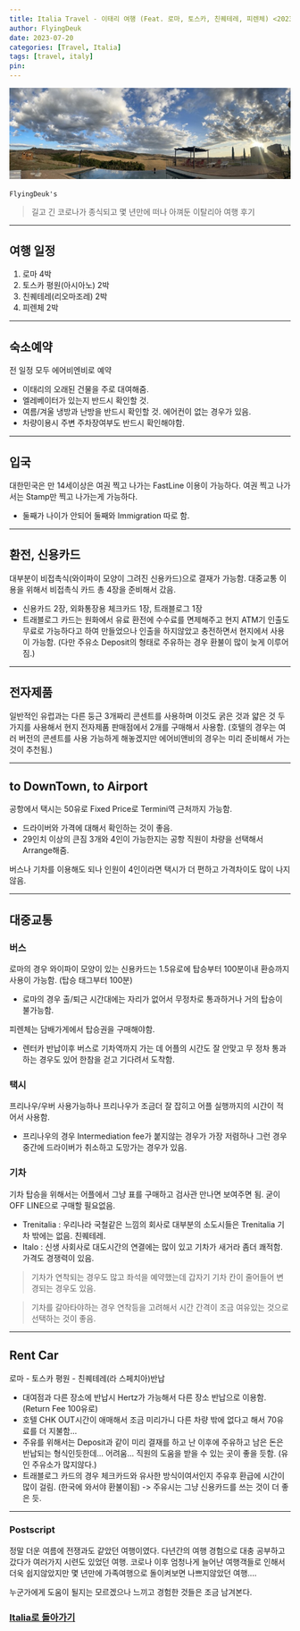 ```yaml
---
title: Italia Travel - 이태리 여행 (Feat. 로마, 토스카, 친퀘테레, 피렌체) <2023.7.20 Updated>
author: FlyingDeuk
date: 2023-07-20
categories: [Travel, Italia]
tags: [travel, italy]
pin:
---
```


![italyapp](/img/travel/italia.jpg)

`FlyingDeuk's`
> 길고 긴 코로나가 종식되고 몇 년만에 떠나 아껴둔 이탈리아 여행 후기

-------
## 여행 일정
1. 로마 4박
2. 토스카 평원(아시아노) 2박
3. 친퀘테레(리오마조레) 2박
4. 피렌체 2박

--------
## 숙소예약
전 일정 모두 에어비엔비로 예약
- 이태리의 오래된 건물을 주로 대여해줌.
- 엘레베이터가 있는지 반드시 확인할 것. 
- 여름/겨울 냉방과 난방을 반드시 확인할 것. 에어컨이 없는 경우가 있음. 
- 차량이용시 주변 주차장여부도 반드시 확인해야함. 

---------
## 입국
대한민국은 만 14세이상은 여권 찍고 나가는 FastLine 이용이 가능하다. 여권 찍고 나가서는 Stamp만 찍고 나가는게 가능하다. 
- 둘째가 나이가 안되어 둘째와 Immigration 따로 함. 

--------
## 환전, 신용카드
대부분이 비접촉식(와이파이 모양이 그려진 신용카드)으로 결재가 가능함. 
대중교통 이용을 위해서 비접촉식 카드 총 4장을 준비해서 갔음. 
- 신용카드 2장, 외화통장용 체크카드 1장, 트래블로그 1장
- 트래블로그 카드는 원화에서 유료 환전에 수수료를 면제해주고 현지 ATM기 인출도 무료로 가능하다고 하여 만들었으나 인출을 하지않았고 충전하면서 현지에서 사용이 가능함. (다만 주유소 Deposit의 형태로 주유하는 경우 환불이 많이 늦게 이루어짐.)

--------
## 전자제품
일반적인 유럽과는 다른 둥근 3개짜리 콘센트를 사용하며 이것도 굵은 것과 얇은 것 두가지를 사용해서 현지 전자제품 판매점에서 2개를 구매해서 사용함. (호텔의 경우는 여러 버전의 콘센트를 사용 가능하게 해놓겠지만 에어비앤비의 경우는 미리 준비해서 가는 것이 추천됨.)

-----------
## to DownTown, to Airport
공항에서 택시는 50유로 Fixed Price로 Termini역 근처까지 가능함. 
- 드라이버와 가격에 대해서 확인하는 것이 좋음. 
- 29인치 이상의 큰짐 3개와 4인이 가능한지는 공항 직원이 차량을 선택해서 Arrange해줌. 

버스나 기차를 이용해도 되나 인원이 4인이라면 택시가 더 편하고 가격차이도 많이 나지않음. 

-------
## 대중교통
### 버스
로마의 경우 와이파이 모양이 있는 신용카드는 1.5유로에 탑승부터 100분이내 환승까지 사용이 가능함. (탑승 태그부터 100분)
- 로마의 경우 출/퇴근 시간대에는 자리가 없어서 무정차로 통과하거나 거의 탑승이 불가능함. 

피렌체는 담배가게에서 탑승권을 구매해야함. 
- 렌터카 반납이후 버스로 기차역까지 가는 데 어플의 시간도 잘 안맞고 무 정차 통과하는 경우도 있어 한참을 걷고 기다려서 도착함. 

### 택시 
프리나우/우버 사용가능하나 프리나우가 조금더 잘 잡히고 어플 실행까지의 시간이 적어서 사용함. 
- 프리나우의 경우 Intermediation fee가 붙지않는 경우가 가장 저렴하나 그런 경우 중간에 드라이버가 취소하고 도망가는 경우가 있음. 

### 기차
기차 탑승을 위해서는 어플에서 그냥 표를 구매하고 검사관 만나면 보여주면 됨. 굳이 OFF LINE으로 구매할 필요없음. 
- Trenitalia : 우리나라 국철같은 느낌의 회사로 대부분의 소도시들은 Trenitalia 기차 밖에는 없음. 친퀘테레.
- Italo : 신생 사회사로 대도시간의 연결에는 많이 있고 기차가 새거라 좀더 쾌적함. 가격도 경쟁력이 있음. 

> 기차가 연착되는 경우도 많고 좌석을 예약했는데 갑자기 기차 칸이 줄어들어 변경되는 경우도 있음.

> 기차를 갈아타야하는 경우 연착등을 고려해서 시간 간격이 조금 여유있는 것으로 선택하는 것이 좋음. 

----------
## Rent Car
로마 - 토스카 평원 - 친퀘테레(라 스페치아)반납 
- 대여점과 다른 장소에 반납시 Hertz가 가능해서 다른 장소 반납으로 이용함. (Return Fee 100유로)
- 호텔 CHK OUT시간이 애매해서 조금 미리가니 다른 차량 밖에 없다고 해서 70유료를 더 지불함...
- 주유를 위해서는 Deposit과 같이 미리 결재를 하고 난 이후에 주유하고 남은 돈은 반납되는 형식인듯한데... 어려움... 직원의 도움을 받을 수 있는 곳이 좋을 듯함. (유인 주유소가 많지않다.)
- 트래블로그 카드의 경우 체크카드와 유사한 방식이여서인지 주유후 환급에 시간이 많이 걸림. (한국에 와서야 환불이됨) -> 주유시는 그냥 신용카드를 쓰는 것이 더 좋은 듯. 

-------
### Postscript
정말 더운 여름에 전쟁과도 같았던 여행이였다. 다년간의 여행 경험으로 대충 공부하고 갔다가 여러가지 시련도 있었던 여행. 코로나 이후 엄청나게 늘어난 여행객들로 인해서 더욱 쉽지않았지만 몇 년만에 가족여행으로 돌이켜보면 나쁘지않았던 여행.... 

누군가에게 도움이 될지는 모르겠으나 느끼고 경험한 것들은 조금 남겨본다. 

### [Italia로 돌아가기](/categories/italia/)






   
